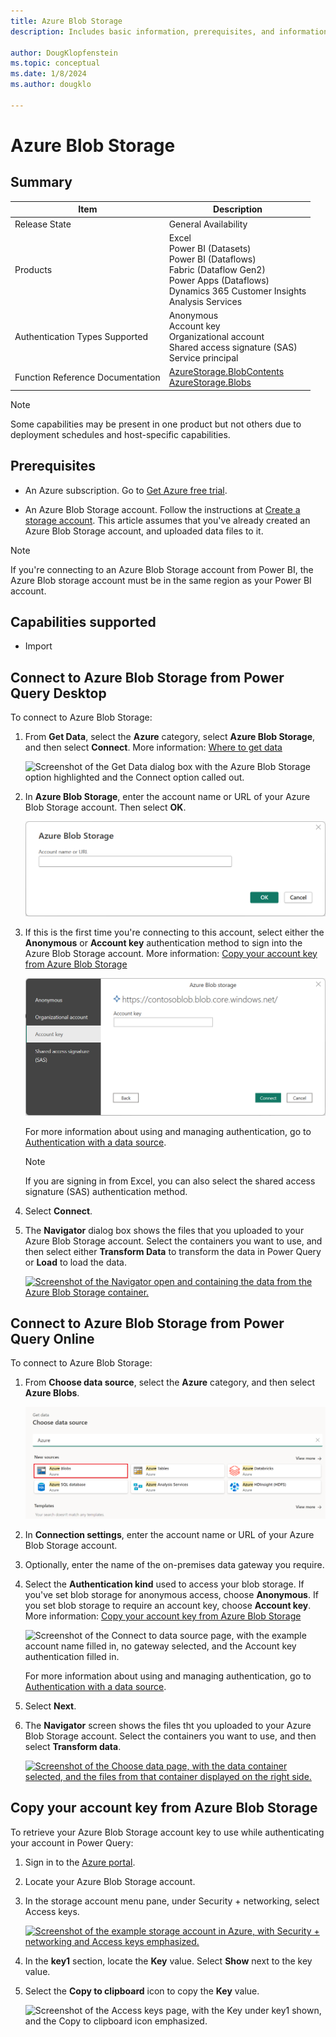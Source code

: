 ```yaml
---
title: Azure Blob Storage
description: Includes basic information, prerequisites, and information on how to connect to Azure Blob Storage.

author: DougKlopfenstein
ms.topic: conceptual
ms.date: 1/8/2024
ms.author: dougklo

---
```


# Azure Blob Storage

## Summary

| Item | Description |
| ---- | ----------- |
| Release State | General Availability |
| Products | Excel<br/>Power BI (Datasets)<br/>Power BI (Dataflows)<br/>Fabric (Dataflow Gen2)<br/>Power Apps (Dataflows)<br/>Dynamics 365 Customer Insights<br/>Analysis Services |
| Authentication Types Supported | Anonymous<br/>Account key<br/>Organizational account<br/>Shared access signature (SAS)<br/>Service principal |
| Function Reference Documentation | [AzureStorage.BlobContents](/powerquery-m/azurestorage-blobcontents)<br/>[AzureStorage.Blobs](/powerquery-m/azurestorage-blobs) |

> [!NOTE]
> Some capabilities may be present in one product but not others due to deployment schedules and host-specific capabilities.

## Prerequisites

* An Azure subscription. Go to [Get Azure free trial](https://azure.microsoft.com/pricing/free-trial/).

* An Azure Blob Storage account. Follow the instructions at [Create a storage account](/azure/storage/common/storage-account-create?tabs=azure-portal). This article assumes that you've already created an Azure Blob Storage account, and uploaded data files to it.

> [!NOTE]
> If you're connecting to an Azure Blob Storage account from Power BI, the Azure Blob storage account must be in the same region as your Power BI account.

## Capabilities supported

* Import

## Connect to Azure Blob Storage from Power Query Desktop

To connect to Azure Blob Storage:

1. From **Get Data**, select the **Azure** category, select **Azure Blob Storage**, and then select **Connect**. More information: [Where to get data](../where-to-get-data.md)

   ![Screenshot of the Get Data dialog box with the Azure Blob Storage option highlighted and the Connect option called out.](./media/azure-blob-storage/get-data.png)

2. In **Azure Blob Storage**, enter the account name or URL of your Azure Blob Storage account. Then select **OK**.

    ![Screenshot of the Azure Blob Storage dialog box where you enter the account name or the URL.](./media/azure-blob-storage/enter-account-name.png)

3. If this is the first time you're connecting to this account, select either the **Anonymous** or **Account key** authentication method to sign into the Azure Blob Storage account. More information: [Copy your account key from Azure Blob Storage](#copy-your-account-key-from-azure-blob-storage)

   ![Screenshot of the sign in dialog box for Azure Blob Storage, with the account key authentication method selected.](./media/azure-blob-storage/sign-in-desktop.png)

   For more information about using and managing authentication, go to [Authentication with a data source](../connectorauthentication.md).

   > [!NOTE]
   > If you are signing in from Excel, you can also select the shared access signature (SAS) authentication method.

4. Select **Connect**.

5. The **Navigator** dialog box shows the files that you uploaded to your Azure Blob Storage account. Select the containers you want to use, and then select either **Transform Data** to transform the data in Power Query or **Load** to load the data.

   [![Screenshot of the Navigator open and containing the data from the Azure Blob Storage container.](./media/azure-blob-storage/navigator-desktop.png)](./media/azure-blob-storage/navigator-desktop.png#lightbox)

## Connect to Azure Blob Storage from Power Query Online

To connect to Azure Blob Storage:

1. From **Choose data source**, select the **Azure** category, and then select **Azure Blobs**.

   [![Screenshot of the Choose data source page, with the Azure category selected, and Azure Blobs emphasized.](./media/azure-blob-storage/choose-data-source.png)](./media/azure-blob-storage/choose-data-source.png#lightbox)

2. In **Connection settings**, enter the account name or URL of your Azure Blob Storage account.

3. Optionally, enter the name of the on-premises data gateway you require.

4. Select the **Authentication kind** used to access your blob storage. If you've set blob storage for anonymous access, choose **Anonymous**. If you set blob storage to require an account key, choose **Account key**. More information: [Copy your account key from Azure Blob Storage](#copy-your-account-key-from-azure-blob-storage)

   ![Screenshot of the Connect to data source page, with the example account name filled in, no gateway selected, and the Account key authentication filled in.](./media/azure-blob-storage/settings-and-credentials.png)

   For more information about using and managing authentication, go to [Authentication with a data source](../connectorauthentication.md).

5. Select **Next**.

6. The **Navigator** screen shows the files tht you uploaded to your Azure Blob Storage account. Select the containers you want to use, and then select **Transform data**.

   [![Screenshot of the Choose data page, with the data container selected, and the files from that container displayed on the right side.](./media/azure-blob-storage/navigator-online.png)](./media/azure-blob-storage/navigator-online.png#lightbox)

## Copy your account key from Azure Blob Storage

To retrieve your Azure Blob Storage account key to use while authenticating your account in Power Query:

1. Sign in to the [Azure portal](https://portal.azure.com/).

2. Locate your Azure Blob Storage account.

3. In the storage account menu pane, under Security + networking, select Access keys.

   [![Screenshot of the example storage account in Azure, with Security + networking and Access keys emphasized.](./media/azure-blob-storage/access-key-location.png)](./media/azure-blob-storage/access-key-location.png#lightbox)

4. In the **key1** section, locate the **Key** value. Select **Show** next to the key value.

5. Select the **Copy to clipboard** icon to copy the **Key** value.

   ![Screenshot of the Access keys page, with the Key under key1 shown, and the Copy to clipboard icon emphasized.](./media/azure-blob-storage/account-key-location.png)
